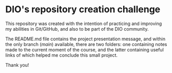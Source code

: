 # DIO's repository creation challenge
This repository was created with the intention of practicing and improving my abilities in Git/GitHub, and also to be part of the DIO community.

The README.md file contains the project presentation message, and within the only branch (_main_) available, there are two folders: one containing notes made to the current moment of the course, and the latter containing useful links of which helped me conclude this small project.

Thank you!
